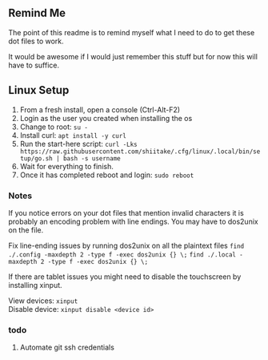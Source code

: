 ## Remind Me ##

The point of this readme is to remind myself what I need to do to get these dot files to work. 

It would be awesome if I would just remember this stuff but for now this will have to suffice. 

## Linux Setup ##

1. From a fresh install, open a console (Ctrl-Alt-F2)
2. Login as the user you created when installing the os
3. Change to root: `su -`
4. Install curl: `apt install -y curl`
5. Run the start-here script: `curl -Lks https://raw.githubusercontent.com/shiitake/.cfg/linux/.local/bin/setup/go.sh | bash -s username`
6. Wait for everything to finish.
7. Once it has completed reboot and login: `sudo reboot`

### Notes ###
If you notice errors on your dot files that mention invalid characters it is probably an encoding problem with line endings. You may have to dos2unix on the file. 

Fix line-ending issues by running dos2unix on all the plaintext files
  `find ./.config -maxdepth 2 -type f -exec dos2unix {} \;`
  `find ./.local -maxdepth 2 -type f -exec dos2unix {} \;`


If there are tablet issues you might need to disable the touchscreen by installing xinput.

View devices:  `xinput`  
Disable device:  `xinput disable <device id>` 

### todo ###

1. Automate git ssh credentials
